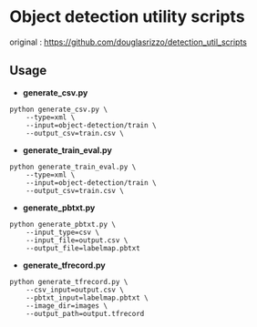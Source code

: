# Object detection utility scripts

original : https://github.com/douglasrizzo/detection_util_scripts

## Usage

* **generate_csv.py** 
```
python generate_csv.py \
	--type=xml \
	--input=object-detection/train \
	--output_csv=train.csv \
```


* **generate_train_eval.py**
``` 
python generate_train_eval.py \
	--type=xml \
	--input=object-detection/train \
	--output_csv=train.csv \
```


* **generate_pbtxt.py** 
```
python generate_pbtxt.py \
    --input_type=csv \
    --input_file=output.csv \
    --output_file=labelmap.pbtxt
```


* **generate_tfrecord.py** 
```
python generate_tfrecord.py \
    --csv_input=output.csv \
    --pbtxt_input=labelmap.pbtxt \
    --image_dir=images \
    --output_path=output.tfrecord
      
```